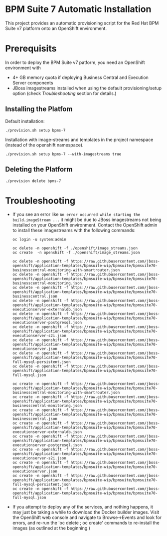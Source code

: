 BPM Suite 7 Automatic Installation
==================================

This project provides an automatic provisioning script for the Red Hat BPM Suite v7 platform onto an OpenShift environment.


Prerequisits
============

In order to deploy the BPM Suite v7 patform, you need an OpenShift environment with
* 4+ GB memory quota if deploying Business Central and Execution Server components
* JBoss imagestreams installed when using the default provisioning/setup option (check _Troubleshooting_ section for details.)


Installing the Platfom
----------------------
Default installation:
```
./provision.sh setup bpms-7
```

Installation with image-streams and templates in the project namespace (instead of the openshift namespace).
```
./provision.sh setup bpms-7 --with-imagestreams true
```

Deleting the Platform
---------------------
```
./provision delete bpms-7
```

Troubleshooting
================
* If you see an error like `An error occurred while starting the build.imageStream ...` it might be due to JBoss imagestreams not being installed on your OpenShift environment. Contact the OpenShift admin to install these imagestreams with the following commands:

  ```
  oc login -u system:admin

  oc delete -n openshift -f ./openshift/image_streams.json
  oc create  -n openshift -f ./openshift/image_streams.json
 
  oc delete -n openshift -f https://raw.githubusercontent.com/jboss-openshift/application-templates/bpmsuite-wip/bpmsuite/bpmsuite70-businesscentral-monitoring-with-smartrouter.json
  oc delete -n openshift -f https://raw.githubusercontent.com/jboss-openshift/application-templates/bpmsuite-wip/bpmsuite/bpmsuite70-businesscentral-monitoring.json
  oc delete -n openshift -f https://raw.githubusercontent.com/jboss-openshift/application-templates/bpmsuite-wip/bpmsuite/bpmsuite70-businesscentral.json
  oc delete -n openshift -f https://raw.githubusercontent.com/jboss-openshift/application-templates/bpmsuite-wip/bpmsuite/bpmsuite70-executionserver-externaldb.json
  oc delete -n openshift -f https://raw.githubusercontent.com/jboss-openshift/application-templates/bpmsuite-wip/bpmsuite/bpmsuite70-executionserver-postgresql.json
  oc delete -n openshift -f https://raw.githubusercontent.com/jboss-openshift/application-templates/bpmsuite-wip/bpmsuite/bpmsuite70-executionserver-s2i.json
  oc delete -n openshift -f https://raw.githubusercontent.com/jboss-openshift/application-templates/bpmsuite-wip/bpmsuite/bpmsuite70-executionserver.json
  oc delete -n openshift -f https://raw.githubusercontent.com/jboss-openshift/application-templates/bpmsuite-wip/bpmsuite/bpmsuite70-full-mysql-persistent.json
  oc delete -n openshift -f https://raw.githubusercontent.com/jboss-openshift/application-templates/bpmsuite-wip/bpmsuite/bpmsuite70-full-mysql.json

  oc create -n openshift -f https://raw.githubusercontent.com/jboss-openshift/application-templates/bpmsuite-wip/bpmsuite/bpmsuite70-businesscentral-monitoring-with-smartrouter.json
  oc create -n openshift -f https://raw.githubusercontent.com/jboss-openshift/application-templates/bpmsuite-wip/bpmsuite/bpmsuite70-businesscentral-monitoring.json
  oc create -n openshift -f https://raw.githubusercontent.com/jboss-openshift/application-templates/bpmsuite-wip/bpmsuite/bpmsuite70-businesscentral.json
  oc create -n openshift -f https://raw.githubusercontent.com/jboss-openshift/application-templates/bpmsuite-wip/bpmsuite/bpmsuite70-executionserver-externaldb.json
  oc create -n openshift -f https://raw.githubusercontent.com/jboss-openshift/application-templates/bpmsuite-wip/bpmsuite/bpmsuite70-executionserver-postgresql.json
  oc create -n openshift -f https://raw.githubusercontent.com/jboss-openshift/application-templates/bpmsuite-wip/bpmsuite/bpmsuite70-executionserver-s2i.json
  oc create -n openshift -f https://raw.githubusercontent.com/jboss-openshift/application-templates/bpmsuite-wip/bpmsuite/bpmsuite70-executionserver.json
  oc create -n openshift -f https://raw.githubusercontent.com/jboss-openshift/application-templates/bpmsuite-wip/bpmsuite/bpmsuite70-full-mysql-persistent.json
  oc create -n openshift -f https://raw.githubusercontent.com/jboss-openshift/application-templates/bpmsuite-wip/bpmsuite/bpmsuite70-full-mysql.json
  ```
* If you attempt to deploy any of the services, and nothing happens, it may just be taking a while to download the Docker builder images. Visit the OpenShift web console and navigate to
Browse->Events and look for errors, and re-run the 'oc delete ; oc create' commands to re-install the images (as outlined at the beginning.)


